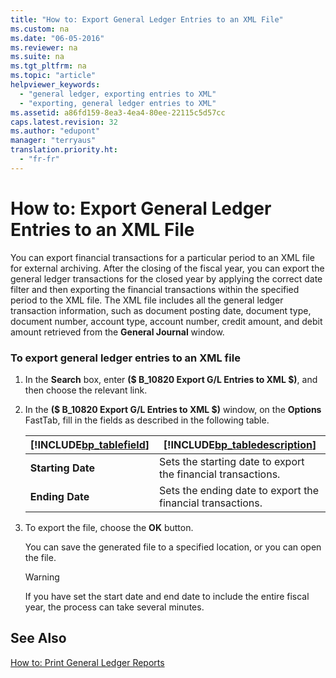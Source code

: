```yaml
---
title: "How to: Export General Ledger Entries to an XML File"
ms.custom: na
ms.date: "06-05-2016"
ms.reviewer: na
ms.suite: na
ms.tgt_pltfrm: na
ms.topic: "article"
helpviewer_keywords: 
  - "general ledger, exporting entries to XML"
  - "exporting, general ledger entries to XML"
ms.assetid: a86fd159-8ea3-4ea4-80ee-22115c5d57cc
caps.latest.revision: 32
ms.author: "edupont"
manager: "terryaus"
translation.priority.ht: 
  - "fr-fr"
---
```

# How to: Export General Ledger Entries to an XML File
You can export financial transactions for a particular period to an XML file for external archiving. After the closing of the fiscal year, you can export the general ledger transactions for the closed year by applying the correct date filter and then exporting the financial transactions within the specified period to the XML file. The XML file includes all the general ledger transaction information, such as document posting date, document type, document number, account type, account number, credit amount, and debit amount retrieved from the **General Journal** window.  
  
### To export general ledger entries to an XML file  
  
1.  In the **Search** box, enter **\($ B\_10820 Export G\/L Entries to XML $\)**, and then choose the relevant link.  
  
2.  In the **\($ B\_10820 Export G\/L Entries to XML $\)** window, on the **Options** FastTab, fill in the fields as described in the following table.  
  
    |[!INCLUDE[bp_tablefield](../../ApplicationDesign/includes/bp_tablefield_md.md)]|[!INCLUDE[bp_tabledescription](../../ApplicationDesign/includes/bp_tabledescription_md.md)]|  
    |---------------------------------|---------------------------------------|  
    |**Starting Date**|Sets the starting date to export the financial transactions.|  
    |**Ending Date**|Sets the ending date to export the financial transactions.|  
  
3.  To export the file, choose the **OK** button.  
  
     You can save the generated file to a specified location, or you can open the file.  
  
    > [!WARNING]  
    >  If you have set the start date and end date to include the entire fiscal year, the process can take several minutes.  
  
## See Also  
 [How to: Print General Ledger Reports](../../LocalFunctionalityForMicrosoftDynamicsNav2016/France/how-to-print-general-ledger-reports.md)